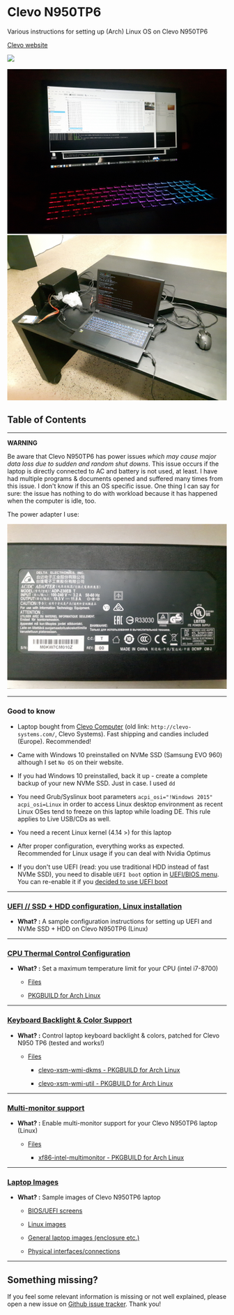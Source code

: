# Clevo N950TP6

Various instructions for setting up (Arch) Linux OS on Clevo N950TP6

[Clevo website](https://www.clevo.com.tw)

![](https://www.clevo.com.tw/images/en/clevo/logo.png)

![img_1](images/linux-run/linux-run_3.jpg)
![img_2](images/general_5.jpg)

## Table of Contents

----------------

**WARNING**

Be aware that Clevo N950TP6 has power issues _which may cause major data loss due to sudden and random shut downs_. This issue occurs if the laptop is directly connected to AC and battery is not used, at least. I have had multiple programs & documents opened and suffered many times from this issue. I don't know if this an OS specific issue. One thing I can say for sure: the issue has nothing to do with workload because it has happened when the computer is idle, too.

The power adapter I use:

![](images/clevo-n950tp6_poweradapter.jpg)

----------------

### Good to know

- Laptop bought from [Clevo Computer](https://clevo-computer.com/) (old link: `http://clevo-systems.com/`, Clevo Systems). Fast shipping and candies included (Europe). Recommended!

- Came with Windows 10 preinstalled on NVMe SSD (Samsung EVO 960) although I set `No OS` on their website.

- If you had Windows 10 preinstalled, back it up - create a complete backup of your new NVMe SSD. Just in case. I used `dd`

- You need Grub/Syslinux boot parameters `acpi_osi="!Windows 2015" acpi_osi=Linux` in order to access Linux desktop environment as recent Linux OSes tend to freeze on this laptop while loading DE. This rule applies to Live USB/CDs as well.

- You need a recent Linux kernel (4.14 >) for this laptop

- After proper configuration, everything works as expected. Recommended for Linux usage if you can deal with Nvidia Optimus

- If you don't use UEFI (read: you use traditional HDD instead of fast NVMe SSD), you need to disable `UEFI boot` option in [UEFI/BIOS menu](images/bios/bios_4.jpg). You can re-enable it if you [decided to use UEFI boot](ssd_hdd_uefi/README.md)

----------------

### [UEFI // SSD + HDD configuration, Linux installation](ssd_hdd_uefi/README.md)

- **What? :** A sample configuration instructions for setting up UEFI and NVMe SSD + HDD on Clevo N950TP6 (Linux)

----------------

### [CPU Thermal Control Configuration](cpu_thermal_control/README.md)

- **What? :** Set a maximum temperature limit for your CPU (intel i7-8700)

    - [Files](cpu_thermal_control)

    - [PKGBUILD for Arch Linux](cpu_thermal_control/PKGBUILD)

----------------

### [Keyboard Backlight & Color Support](keyboard_color_support/README.md)

- **What? :** Control laptop keyboard backlight & colors, patched for Clevo N950 TP6 (tested and works!)

    - [Files](keyboard_color_support)

        - [clevo-xsm-wmi-dkms - PKGBUILD for Arch Linux](keyboard_color_support/clevo-xsm-wmi-dkms/PKGBUILD)

        - [clevo-xsm-wmi-util - PKGBUILD for Arch Linux](keyboard_color_support/clevo-xsm-wmi-util/PKGBUILD)

----------------

### [Multi-monitor support](multimonitor_and_desktop/xf86-intel-multimonitor/README.md)

- **What? :** Enable multi-monitor support for your Clevo N950TP6 laptop (Linux)

    - [Files](multimonitor_and_desktop/xf86-intel-multimonitor)

        - [xf86-intel-multimonitor - PKGBUILD for Arch Linux](multimonitor_and_desktop/xf86-intel-multimonitor/PKGBUILD)

----------------

### [Laptop Images](images)

- **What? :** Sample images of Clevo N950TP6 laptop

    - [BIOS/UEFI screens](images/bios)

    - [Linux images](images/linux-run)

    - [General laptop images (enclosure etc.)](images)

    - [Physical interfaces/connections](images/inputs)

----------------

## Something missing?

If you feel some relevant information is missing or not well explained, please open a new issue on [Github issue tracker](https://github.com/Fincer/clevo_n950tp6/issues). Thank you!
